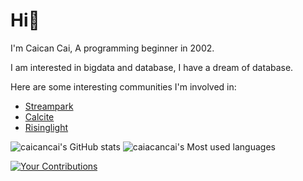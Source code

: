 # Hi👋
I'm Caican Cai, A programming beginner in 2002.

I am interested in bigdata and database, I have a dream of database.

Here are some interesting communities I'm involved in:

- [Streampark](https://github.com/apache/incubator-streampark)
- [Calcite](https://github.com/apache/calcite)
- [Risinglight](https://github.com/risinglightdb/risinglight)
  
![caicancai's GitHub stats](https://github-readme-stats.vercel.app/api?username=caicancai)
![caiacancai's Most used languages](https://github-readme-stats.vercel.app/api/top-langs/?username=caicancai&layout=compact&hide_border=true&langs_count=10)

[![Your Contributions](https://github.com/users/caicancai/contributions)](https://github.com/caicancai)


